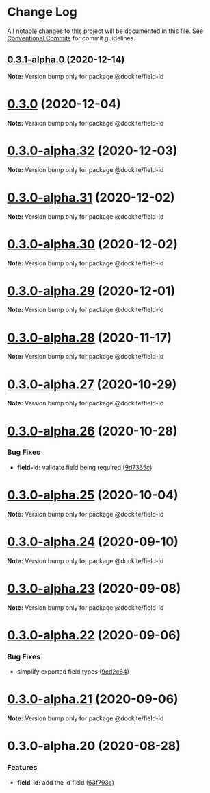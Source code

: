 # Change Log

All notable changes to this project will be documented in this file.
See [Conventional Commits](https://conventionalcommits.org) for commit guidelines.

## [0.3.1-alpha.0](https://github.com/dockite/dockite/compare/@dockite/field-id@0.3.0...@dockite/field-id@0.3.1-alpha.0) (2020-12-14)

**Note:** Version bump only for package @dockite/field-id





# [0.3.0](https://github.com/dockite/dockite/compare/@dockite/field-id@0.3.0-alpha.32...@dockite/field-id@0.3.0) (2020-12-04)

**Note:** Version bump only for package @dockite/field-id





# [0.3.0-alpha.32](https://github.com/dockite/dockite/compare/@dockite/field-id@0.3.0-alpha.31...@dockite/field-id@0.3.0-alpha.32) (2020-12-03)

**Note:** Version bump only for package @dockite/field-id





# [0.3.0-alpha.31](https://github.com/dockite/dockite/compare/@dockite/field-id@0.3.0-alpha.30...@dockite/field-id@0.3.0-alpha.31) (2020-12-02)

**Note:** Version bump only for package @dockite/field-id





# [0.3.0-alpha.30](https://github.com/dockite/dockite/compare/@dockite/field-id@0.3.0-alpha.29...@dockite/field-id@0.3.0-alpha.30) (2020-12-02)

**Note:** Version bump only for package @dockite/field-id





# [0.3.0-alpha.29](https://github.com/dockite/dockite/compare/@dockite/field-id@0.3.0-alpha.28...@dockite/field-id@0.3.0-alpha.29) (2020-12-01)

**Note:** Version bump only for package @dockite/field-id





# [0.3.0-alpha.28](https://github.com/dockite/dockite/compare/@dockite/field-id@0.3.0-alpha.27...@dockite/field-id@0.3.0-alpha.28) (2020-11-17)

**Note:** Version bump only for package @dockite/field-id





# [0.3.0-alpha.27](https://github.com/dockite/dockite/compare/@dockite/field-id@0.3.0-alpha.26...@dockite/field-id@0.3.0-alpha.27) (2020-10-29)

**Note:** Version bump only for package @dockite/field-id





# [0.3.0-alpha.26](https://github.com/dockite/dockite/compare/@dockite/field-id@0.3.0-alpha.25...@dockite/field-id@0.3.0-alpha.26) (2020-10-28)


### Bug Fixes

* **field-id:** validate field being required ([9d7365c](https://github.com/dockite/dockite/commit/9d7365c24053698506659e477dfe209f4275aab1))





# [0.3.0-alpha.25](https://github.com/dockite/dockite/compare/@dockite/field-id@0.3.0-alpha.24...@dockite/field-id@0.3.0-alpha.25) (2020-10-04)

**Note:** Version bump only for package @dockite/field-id





# [0.3.0-alpha.24](https://github.com/dockite/dockite/compare/@dockite/field-id@0.3.0-alpha.23...@dockite/field-id@0.3.0-alpha.24) (2020-09-10)

**Note:** Version bump only for package @dockite/field-id





# [0.3.0-alpha.23](https://github.com/dockite/dockite/compare/@dockite/field-id@0.3.0-alpha.22...@dockite/field-id@0.3.0-alpha.23) (2020-09-08)

**Note:** Version bump only for package @dockite/field-id





# [0.3.0-alpha.22](https://github.com/dockite/dockite/compare/@dockite/field-id@0.3.0-alpha.21...@dockite/field-id@0.3.0-alpha.22) (2020-09-06)


### Bug Fixes

* simplify exported field types ([9cd2c64](https://github.com/dockite/dockite/commit/9cd2c64a8bdce7ab78cd6653e03547950df15d42))





# [0.3.0-alpha.21](https://github.com/dockite/dockite/compare/@dockite/field-id@0.3.0-alpha.20...@dockite/field-id@0.3.0-alpha.21) (2020-09-06)

**Note:** Version bump only for package @dockite/field-id





# 0.3.0-alpha.20 (2020-08-28)


### Features

* **field-id:** add the id field ([63f793c](https://github.com/dockite/dockite/commit/63f793cf859bdd572ead15a71c9512578e9aabc6))
